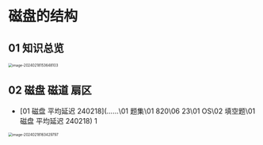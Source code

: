# 磁盘的结构



## 01 知识总览

<img src="https://cvp.oss-cn-shanghai.aliyuncs.com/picgo/202402181536177.png" alt="image-20240218153648103" style="zoom:50%;" />

## 02 磁盘 磁道 扇区

*  [01 磁盘 平均延迟 240218](..\..\..\01 题集\01 820\06 23\01 OS\02 填空题\01 磁盘 平均延迟 240218)  1

<img src="https://cvp.oss-cn-shanghai.aliyuncs.com/picgo/202402181634051.png" alt="image-20240218163429797" style="zoom:50%;" />
